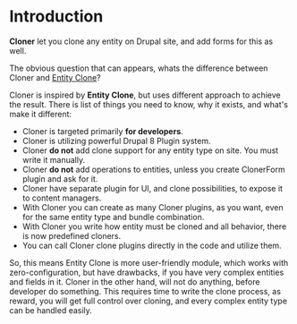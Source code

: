 # Introduction

**Cloner** let you clone any entity on Drupal site, and add forms for this as well.

The obvious question that can appears, whats the difference between Cloner and [Entity Clone](https://www.drupal.org/project/entity_clone)?

Cloner is inspired by **Entity Clone**, but uses different approach to achieve the result. There is list of things you need to know, why it exists, and what's make it different:

 * Cloner is targeted primarily **for developers**.
 * Cloner is utilizing powerful Drupal 8 Plugin system.
 * Cloner **do not** add clone support for any entity type on site. You must write it manually.
 * Cloner **do not** add operations to entities, unless you create ClonerForm plugin and ask for it.
 * Cloner have separate plugin for UI, and clone possibilities, to expose it to content managers.
 * With Cloner you can create as many Cloner plugins, as you want, even for the same entity type and bundle combination.
 * With Cloner you write how entity must be cloned and all behavior, there is now predefined cloners.
 * You can call Cloner clone plugins directly in the code and utilize them.

So, this means Entity Clone is more user-friendly module, which works with zero-configuration, but have drawbacks, if you have very complex entities and fields in it. Cloner in the other hand, will not do anything, before developer do something. This requires time to write the clone process, as reward, you will get full control over cloning, and every complex entity type can be handled easily.
